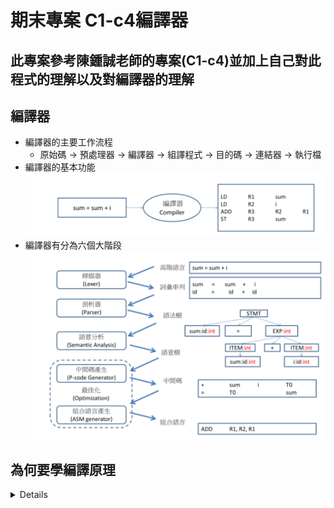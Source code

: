 # 期末專案 C1-c4編譯器
## 此專案參考陳鍾誠老師的專案(C1-c4)並加上自己對此程式的理解以及對編譯器的理解
## 編譯器
* 編譯器的主要工作流程
    * 原始碼 → 預處理器 → 編譯器 → 組譯程式 → 目的碼 → 連結器 → 執行檔
* 編譯器的基本功能
![picture](https://github.com/www-abcdefg/sp109b/blob/main/pic/%E5%9F%BA%E6%9C%AC%E5%8A%9F%E8%83%BD.png)
* 編譯器有分為六個大階段
![picture](https://github.com/www-abcdefg/sp109b/blob/main/pic/%E5%85%AD%E5%A4%A7%E6%AD%A5%E9%A9%9F.png)
## 為何要學編譯原理
<details>
* 學會編譯原理，就能寫出更加高效的程式碼。
<details>
## 編譯器的編寫分為 3 個步驟
* 詞法分析器，用於將字串轉化成內部的表示結構。
* 語法分析器，將詞法分析得到的標記流生成一棵語法樹。
* 目的碼的生成，將語法樹轉化成目的碼。
## 編譯器的框架
```
next() 用於詞法分析，獲取下一個標記，它將自動忽略空白字元。
program() 語法分析的入口，分析整個 C 語言程式。
expression(level) 用於解析一個表示式。
eval() 虛擬機器的入口，用於解釋目的碼。
```
## 編譯器主要關注內容
* 程式碼段、資料段以及處理函式呼叫相關的資料。
* 因為我們的編譯器並不支援初始化變數，因此我們不需要未初始化資料段。
* 理論上我們的虛擬器需要維護自己的堆用於記憶體分配，但實際實現上較為複雜且與編譯無關，故我們引入一個指令MSET，使我們能直接使用編譯器中的記憶體。
* int型程式碼段中存放如指標/記憶體地址的資料，應該作為無符號，char * 型 資料段由於只存放字串。
* 在main函式中加入初始化程式碼，為其分配記憶體。
## 暫存器
* PC 程式計數器，它存放的是一個記憶體地址，該地址中存放著 下一條 要執行的計算機指令。
    * main 函式中加入初始化程式碼，注意的是PC在初始應指向目的碼中的main函式
* SP 指標暫存器，永遠指向當前的棧頂。注意的是由於棧(處理函式呼叫相關的資料)是位於高地址並向低地址增長的，所以入棧時 SP 的值減小。
* BP 基址指標。也是用於指向棧的某些位置，在呼叫函式時會使用到它。
* AX 通用暫存器，我們的虛擬機器中，它用於存放一條指令執行後的結果。
## 指令集
* CPU 能識別的命令的集合
## MOV
* 將資料放進暫存器或記憶體地址
*  MOV 指令有兩個引數
    * 源地址和目標地址：MOV dest, source 
* MOV 指令拆分成 5 個指令
    * IMM num 將 num 放入暫存器 ax 中。
    * LC 將對應地址中的"字元"載入 ax 中，要求 ax 中存放地址。
    * LI 將對應地址中的"整數"載入 ax 中，要求 ax 中存放地址。
    * SC 將 ax 中的資料作為字元存放入地址中，要求棧頂存放地址。
    * SI 將 ax 中的資料作為整數存放入地址中，要求棧頂存放地址。
* *sp++ 的作用是退棧，相當於 POP 操作。
## 為什麼 SI/SC 指令中，地址存放在棧中，而 LI/LC 中，地址存放在ax 中？
* 預設計算的結果是存放在 ax 中的，而地址通常是需要通過計算獲得，所以執行 LI/LC 時直接從 ax 取值會更高效。
* PUSH 指令只能將 ax 的值放到棧上，而不能以值作為引數。
## JMP
* JMP addr 是跳轉指令，無條件地將當前的 PC 暫存器設定為指定的 addr
    * pc 暫存器指向的是 下一條 指令。所以此時它存放的是 JMP 指令的引數。
## JZ/JNZ
* 判斷相關的指令，即結果（ax）為零或不為零情況下的跳轉。
## 子函式呼叫
* 引入的命令有 CALL, ENT, ADJ 及LEV。
    * CALL 的作用是跳轉到地址為 <addr> 的子函式，RET 則用於從子函式中返回。
        * 為什麼不能直接使用 JMP 指令呢?
            * 當我們從子函式中返回時，程式需要回到跳轉之前的地方繼續執行，這就需要事先將這個位置資訊儲存起來。
            * 子函式要返回時，就需要獲取並恢復這個資訊。因此實際中我們將 PC 儲存在棧中。
    * 用 LEV 指令來代替RET
* C 語言的呼叫標準
    * 由呼叫者將引數入棧。
    * 呼叫結束時，由呼叫者將引數出棧。
    * 引數逆序入棧。
## 詞法分析器
* 用於對源碼字符串做預處理，以減少語法分析器的複雜程度。
* 詞法分析器以源碼字符串為輸入，輸出為標記流（token stream）
    * 每个標記通常包括： (token, token value) 即標記本身和標記的值
        * ex :源代碼中若包含一個數字 '998' 則詞法分析器將輸出 (Number, 998)，即（數字，998）
* 詞法分析器與編譯器的差別
    * 編譯器是以標記流為輸入，輸出匯編代碼，而詞法分析器則是以源碼字符串為輸入，輸出為標記流。
* while 循環的作用就是跳過些我們不識別的字符，我們同時還用它來處理空白字符
* 換行符
    * 每次遇到換行符，我们需要將當前的行號加一
## 編寫語法分析器(兩種方法)
* 自頂向下
    * 自頂向下是從起始非終結符開始，不斷地對非終結符進行分解，直到匹配輸入的終結符，又稱遞迴下降。
* 自底自上
    * 自底向上是不斷地將終結符進行合併，直到合併成起始的非終結符。
        * 尖括號 <> 括起來的就稱作 非終結符 ，因為它們可以用 ::= 右側的式子代替
        * 沒有出現在::=左邊的就稱作 終結符 ，一般終結符對應於詞法分析器輸出的標記。
## 語法分析
* 變數定義
    * 向前看標記
        *  if (token == xxx) 語句就是用來向前檢視標記以確定使用哪一個產生式 ex:遇到 enum 我們就知道是需要解析列舉型別
* 函式定義
* 語句
```
1.if (...) <statement> [else <statement>]
if的作用是跳轉，跟據條件表示式決定跳轉的位置
2.while (...) <statement>
3.{ <statement> }
4.return xxx;
return 唯一特殊的地方是：一旦遇到了 return ，則意味著函式要退出，所以需要生成彙編程式碼 LEV 來表示退出。
5.<empty statement>;
6.expression;
```
expression; 
* 表示式
    * 編譯器的最後一部分，也是將各種語言要素的組合
    * 表示式須解決問題
        * 運算子的優先順序問題
        * 如何將表示式編譯成目的碼
    * 一元運算子
        * 一元運算子的優先順序總是高於多元運算子
    * 常量
        * p="first line" "second line"; 跨行的字串拼接，它相當於 p="first linesecond line";
    * 變數與函式呼叫
        * 如果變數的值與函式的呼叫都是以 Id 標記開頭的，就將它們放在一起處理。
## C4編譯器介紹 
* C4 是一個小型 C 語言編譯器，它具備完整的詞法分析、語法分析、簡單的語義檢查、代碼生成、運行時環境（即虛擬機）。
* 它與常見的C編譯器不同的地方在於，它把C語言源程序編譯成字節碼（bytecode），然後在一個精簡的虛擬機中解釋執行。
## C4語法介紹 
* [C4 編譯器的語法](https://gitlab.com/ccc109/sp/-/blob/master/C1-c4/C4%E7%B7%A8%E8%AD%AF%E5%99%A8%E7%9A%84%E8%AA%9E%E6%B3%95.md)
* C4 只支援《自我編譯》的那些語法，並非支援完整的 C 語言語法。
## 支援的語法
項目 | 語法
-----|-------------------
判斷 | if ... else
迴圈 | while (...)
區塊 | {...}
函數呼叫 | f()
函數定義 | int f(....)
傳回值 | return 
陣列存取 | a[i] 
數學運算 | +-*/%, ++, --, +=, -=, *=, /=, %=
位元運算 | &|^~
邏輯運算 |  ! && || 
列舉 | enum ...
運算式 | (a*3+5)/b 
指定 | x = (a*3+5)/b
取得大小 | sizeof
強制轉型 | (int*) ptr; (char) a;
基本型態 | int, char
指標 | *ptr 
遞迴 | int f(n) { ... return f(n-1) + f(n-2); }
陣列存取 | a[i]
## 沒有支援的語法
項目 | 語法
-----|-------------------
結構 | struct
設定初值 | int a=3; int arr = {1,2,3}
巨集 | #define LEN 100
宣告陣列 | int a[10];
## 忽略的語法
對於引入標頭檔， C4 會忽略這些指令，但是預設已經引入了像 printf 之類的函式庫。
項目 | 語法
-----|-------------------
引入標頭檔 | #include <stdio.h>
## C4 code
* c4.c
    * 以下為我對此編譯器的看法
    * [老師code](https://gitlab.com/ccc109/sp/-/blob/master/C1-c4/c4.c)
    * [我對此code的看法](https://github.com/www-abcdefg/sp109b/blob/main/%E6%9C%9F%E6%9C%AB/C1-c4/c4.c)
```
#include <stdio.h>
#include <stdlib.h>
#include <memory.h>
#include <unistd.h>
#include <fcntl.h>
//此處引入標頭檔 C4會自動忽略並轉為類似printf等類函式庫

char *p, *lp, // 當前源代碼位置 (*:指標 p: 目前原始碼指標, lp: 上一行原始碼指標)
     *data;   // 資料段機器碼指標

int *e, *le,  // 發出代碼目前位置 (e: 目前機器碼指標, le: 上一行機器碼指標)
    *id,      // 目前解析出來的標識名稱(符) (id: 目前的 id)
    *sym,     // 簡單的標識列表 (符號表)
    tk,       // 當前標記(目前 token)
    ival,     // 當前標記值 (目前的 token 值)
    ty,       // 當前表示式型態 (目前的運算式型態)
    loc,      // 區域變數位移 (區域變數的位移)
    line,     // 目前行號 (目前行號)
    src,      // 印出原始碼和程序標誌 (印出原始碼)
    debug;    // 印出執行指令 (印出執行指令 -- 除錯模式)

// tokens and classes (運算符最後並按優先順序排列) (按優先權順序排列)
enum { // token(標記) : 0-127 直接用該字母表達， 128 以後用代號。
  Num = 128, Fun, Sys, Glo, Loc, Id,
  Char, Else, Enum, If, Int, Return, Sizeof, While,
  Assign, Cond, Lor, Lan, Or, Xor, And, Eq, Ne, Lt, Gt, Le, Ge, Shl, Shr, Add, Sub, Mul, Div, Mod, Inc, Dec, Brak
};

// opcodes (機器碼的 op)
// LEA : load local address 載入區域變數 
// IMM : load global address or immediate 載入全域變數或立即值 
// JMP : jump               躍躍指令  
// JSR : jump to subroutine 跳到副程式 
// BZ  : branch if zero     if (a==0) goto m[pc] 
// BNZ : branch if not zero if (a!=0) goto m[pc]   
// ENT : enter subroutine   進入副程式 
// ADJ : stack adjust       調整堆疊
// LEV : leave subroutine   離開副程式 
// LI  : load int           載入整數
// LC  : load char          載入字元 
// SI  : store int          儲存整數
// SC  : store char         儲存字元  
// PSH : push               推入堆疊   
// OR  : a = a OR pop       OR(|) pop 代表從堆疊中取出一個元素 
// XOR : a = a XOR pop      XOR(^)
// AND : a = a AND pop      AND(&)
// EQ : a = a EQ pop        EQ(==)
// NE : a = a NE pop        NE(!=)
// LT : a = a LT pop        LT(<)
// GT : a = a GT pop        GT(>)
// LE : a = a LE pop        LE(<=)
// GE : a = a GE pop        GE(>=)  
// SHL : a = a SHL pop      SHL(<<)
// SHR : a = a SHR pop      SHR(>>) 
// ADD : a = a ADD pop      ADD(+)
// SUB : a = a SUB pop      SUB(-)
// MUL : a = a MUL pop      MUL(*)
// DIV : a = a DIV pop      DIV(/)
// MOD : a = a MOD pop      MOD(%)
// EXIT : 終止離開 
enum { LEA ,IMM ,JMP ,JSR ,BZ  ,BNZ ,ENT ,ADJ ,LEV ,LI  ,LC  ,SI  ,SC  ,PSH ,
       OR  ,XOR ,AND ,EQ  ,NE  ,LT  ,GT  ,LE  ,GE  ,SHL ,SHR ,ADD ,SUB ,MUL ,DIV ,MOD ,
       OPEN,READ,CLOS,PRTF,MALC,FREE,MSET,MCMP,EXIT };

// types (支援型態，只有 int, char, pointer)
enum { CHAR, INT, PTR };

// 因為沒有 struct，所以使用 offset 代替，例如 id[Tk] 代表 id.Tk (token), id[Hash] 代表 id.Hash, id[Name] 代表 id.Name, .....
// 標識符位移 (since we can't create an ident struct)
enum { Tk, Hash, Name, Class, Type, Val, HClass, HType, HVal, Idsz }; // HClass, HType, HVal 是暫存的備份

void next() // 詞彙解析 lexer
{
  char *pp;  // 用循環來忽略空白字符,不過不能被詞法分析器識別的字符都被認為是空白字符

  while (tk = *p) {
    ++p;
    if (tk == '\n') { // 換行
      if (src) {
        printf("%d: %.*s", line, p - lp, lp); // 印出該行 行號目前位置 上一行源代碼指標
        lp = p; // lp = p = 新一行的原始碼開頭
        while (le < e) { //  當上一行機器碼指標小於目前機器碼指標時 印出上一行的所有目的碼
          printf("%8.4s", &"LEA ,IMM ,JMP ,JSR ,BZ  ,BNZ ,ENT ,ADJ ,LEV ,LI  ,LC  ,SI  ,SC  ,PSH ,"
                           "OR  ,XOR ,AND ,EQ  ,NE  ,LT  ,GT  ,LE  ,GE  ,SHL ,SHR ,ADD ,SUB ,MUL ,DIV ,MOD ,"
                           "OPEN,READ,CLOS,PRTF,MALC,FREE,MSET,MCMP,EXIT,"[*++le * 5]);
          if (*le <= ADJ) printf(" %d\n", *++le); else printf("\n"); // LEA ,IMM ,JMP ,JSR ,BZ  ,BNZ ,ENT ,ADJ 有一個參數。
        }// 假如上一行機器碼指標小於等於調整堆疊 
      }
      ++line;
    }
    else if (tk == '#') { // 取得 #include <stdio.h> 引入標頭檔這類的一整行
      while (*p != 0 && *p != '\n') ++p;//當目前原始碼指標不等於零and不為空值
    }
    else if ((tk >= 'a' && tk <= 'z') || (tk >= 'A' && tk <= 'Z') || tk == '_') { // 取得變數名稱
      pp = p - 1;//因为有++p,pp回退一个字符,pp指向 [这个符號] 的首字母
      while ((*p >= 'a' && *p <= 'z') || (*p >= 'A' && *p <= 'Z') || (*p >= '0' && *p <= '9') || *p == '_')//目前原始碼指標(大於等於a and 小於等於z)or(大於等於A and 小於等於Z)or(大於等於0 and 小於等於9)or為空值
        tk = tk * 147 + *p++;  // 計算雜湊值
      tk = (tk << 6) + (p - pp); // 符號表的雜湊位址 ??
      id = sym;//  目前解析出來的名稱=列表
      while (id[Tk]) { // 檢查是否碰撞 ?
        if (tk == id[Hash] && !memcmp((char *)id[Name], pp, p - pp)) { tk = id[Tk]; return; } // 沒碰撞就傳回   tokenmemcmp(const void *str1, const void *str2, size_t n)) str1、str2 -- 這就是指針的內存塊。 n -- 這是要比較的字節數。
        id = id + Idsz; // 碰撞，前進到下一格。
      }
      id[Name] = (int)pp; // id.Name = ptr(變數名稱)
      id[Hash] = tk; // id.Hash = 雜湊值
      tk = id[Tk] = Id; // token = id.Tk = Id  token 類型為 identifier
      return;
    }
    else if (tk >= '0' && tk <= '9') { // 取得數字串
      if (ival = tk - '0') { while (*p >= '0' && *p <= '9') ival = ival * 10 + *p++ - '0'; } // 十進位
      else if (*p == 'x' || *p == 'X') { // 十六進位  「x」則代表十六進位（就如「O」代表八進位)
        while ((tk = *++p) && ((tk >= '0' && tk <= '9') || (tk >= 'a' && tk <= 'f') || (tk >= 'A' && tk <= 'F'))) // 16 進位
          ival = ival * 16 + (tk & 15) + (tk >= 'A' ? 9 : 0);
      }
      else { while (*p >= '0' && *p <= '7') ival = ival * 8 + *p++ - '0'; } // 八進位
      tk = Num; // token = Number
      return;
    }
    else if (tk == '/') {
      if (*p == '/') { // 註解
        ++p;
        while (*p != 0 && *p != '\n') ++p; // 略過註解
      }
      else { // 除法
        tk = Div;//當前標記為除
        return;
      }
    }
    else if (tk == '\'' || tk == '"') { // 字元或字串
      pp = data;//等於資料段
      while (*p != 0 && *p != tk) {//直到找到匹配的引號為止
        if ((ival = *p++) == '\\') {
          if ((ival = *p++) == 'n') ival = '\n'; // 處理 \n 的特殊情況('\n' 认为是'\n' 其他直接忽略'\')
        }
        if (tk == '"') *data++ = ival; // 把字串塞到資料段裏(如果是"則視為字符串，向資料段輸入字符)
      }
      ++p;
      if (tk == '"') ival = (int)pp; else tk = Num; // (若是字串) ? (ival = 字串 (在資料段中的) 指標) : (字元值) 
      //雙引號(")則ival指向data中字符串开始,單引號則視為数字
      return;
    } // 以下為運算元 =+-!<>|&^%*[?~, ++, --, !=, <=, >=, ||, &&, ~  ;{}()],:
    else if (tk == '=') { if (*p == '=') { ++p; tk = Eq; } else tk = Assign; return; }//等於,賦值
    else if (tk == '+') { if (*p == '+') { ++p; tk = Inc; } else tk = Add; return; }//加
    else if (tk == '-') { if (*p == '-') { ++p; tk = Dec; } else tk = Sub; return; }//減
    else if (tk == '!') { if (*p == '=') { ++p; tk = Ne; } return; }//不等於
    else if (tk == '<') { if (*p == '=') { ++p; tk = Le; } else if (*p == '<') { ++p; tk = Shl; } else tk = Lt; return; }//< ， <= ，<<
    else if (tk == '>') { if (*p == '=') { ++p; tk = Ge; } else if (*p == '>') { ++p; tk = Shr; } else tk = Gt; return; }//> ， >= ，>>
    else if (tk == '|') { if (*p == '|') { ++p; tk = Lor; } else tk = Or; return; }//或 
    else if (tk == '&') { if (*p == '&') { ++p; tk = Lan; } else tk = And; return; }//和
    else if (tk == '^') { tk = Xor; return; }
    else if (tk == '%') { tk = Mod; return; }
    else if (tk == '*') { tk = Mul; return; }
    else if (tk == '[') { tk = Brak; return; }
    else if (tk == '?') { tk = Cond; return; }
    else if (tk == '~' || tk == ';' || tk == '{' || tk == '}' || tk == '(' || tk == ')' || tk == ']' || tk == ',' || tk == ':') return;
  }
}

void expr(int lev) // 表示式分析(運算式) expression, 其中 lev 代表優先等級
{
  int t, *d;

  if (!tk) { printf("%d: unexpected eof in expression\n", line); exit(-1); } // EOF
  else if (tk == Num) { *++e = IMM; *++e = ival; next(); ty = INT; } // 取數為表達示數值
  else if (tk == '"') { // 字串
    *++e = IMM; *++e = ival; next();
    while (tk == '"') next();
    data = (char *)((int)data + sizeof(int) & -sizeof(int)); ty = PTR; // 用 int 為大小對齊 ??
  }
  else if (tk == Sizeof) { // 處理 sizeof(type) ，其中 type 可能為 char, int 或 ptr
    next(); if (tk == '(') next(); else { printf("%d: open paren expected in sizeof\n", line); exit(-1); }
    ty = INT; if (tk == Int) next(); else if (tk == Char) { next(); ty = CHAR; }
    while (tk == Mul) { next(); ty = ty + PTR; }//多级指標,每多一级加PTR
    if (tk == ')') next(); else { printf("%d: close paren expected in sizeof\n", line); exit(-1); }
    *++e = IMM; *++e = (ty == CHAR) ? sizeof(char) : sizeof(int);//除了char是一字節,int和多级指標都是int大小
    ty = INT;
  }
  else if (tk == Id) { // 處理 id ...
    d = id; next();
    if (tk == '(') { // id (args) ，這是 call
      next();
      t = 0;//形式参數
      while (tk != ')') { expr(Assign); *++e = PSH; ++t; if (tk == ',') next(); } // 推入 arg 計算形式参数的值且傳參數
      next();
      // d[Class] 可能為 Num = 128, Fun, Sys, Glo, Loc, ...
      if (d[Class] == Sys) *++e = d[Val]; // token 是系統呼叫 ???
      else if (d[Class] == Fun) { *++e = JSR; *++e = d[Val]; } // token 是自訂函數，用 JSR : jump to subroutine 指令呼叫
      else { printf("%d: bad function call\n", line); exit(-1); }
      if (t) { *++e = ADJ; *++e = t; } // 有參數，要調整堆疊  (ADJ : stack adjust)
      ty = d[Type];//函數返回值
    }
    else if (d[Class] == Num) { *++e = IMM; *++e = d[Val]; ty = INT; } // 該 id 是數值
    else {//變量先取地址然後再LC/LI(字元，整數載入ax)
      if (d[Class] == Loc) { *++e = LEA; *++e = loc - d[Val]; } // 該 id 是區域變數，載入區域變數 (LEA : load local address)區域變數位移
      else if (d[Class] == Glo) { *++e = IMM; *++e = d[Val]; }  // 該 id 是全域變數，載入該全域變數 (IMM : load global address or immediate 載入全域變數或立即值)全域變數位移
      else { printf("%d: undefined variable\n", line); exit(-1); }
      *++e = ((ty = d[Type]) == CHAR) ? LC : LI; // LI  : load int, LC  : load char
    }
  }
  else if (tk == '(') { // (E) : 有括號的運算式 ...
    next();
    if (tk == Int || tk == Char) {//強制類型轉換
      t = (tk == Int) ? INT : CHAR; next();
      while (tk == Mul) { next(); t = t + PTR; }
      if (tk == ')') next(); else { printf("%d: bad cast\n", line); exit(-1); }
      expr(Inc); // 處理 ++, -- 的情況 (優先級)
      ty = t;
    }
    else {//一般語法括號
      expr(Assign); // 處理 (E) 中的 E      (E 運算式必須能處理 (t=x) op y 的情況，所以用 expr(Assign))
      if (tk == ')') next(); else { printf("%d: close paren expected\n", line); exit(-1); }
    }
  }
  else if (tk == Mul) { // * 乘法
    next(); expr(Inc);//高優先级
    if (ty > INT) ty = ty - PTR; else { printf("%d: bad dereference\n", line); exit(-1); }
    *++e = (ty == CHAR) ? LC : LI;
  }
  else if (tk == And) { // & AND 取得地址
    next(); expr(Inc);
    if (*e == LC || *e == LI) --e; else { printf("%d: bad address-of\n", line); exit(-1); }//token為變量時都是先取地址再LI/LC,所以 e就變成了取地址到a
    ty = ty + PTR;
  }
  else if (tk == '!') { next(); expr(Inc); *++e = PSH; *++e = IMM; *++e = 0; *++e = EQ; ty = INT; } // NOT !x等於 x==0
  else if (tk == '~') { next(); expr(Inc); *++e = PSH; *++e = IMM; *++e = -1; *++e = XOR; ty = INT; } // Logical NOT ~x等於 x ^ -1
  else if (tk == Add) { next(); expr(Inc); ty = INT; }
  else if (tk == Sub) {
    next(); *++e = IMM;
    if (tk == Num) { *++e = -ival; next(); } else { *++e = -1; *++e = PSH; expr(Inc); *++e = MUL; } // -Num or -E 乘以-1
    ty = INT;
  }
  else if (tk == Inc || tk == Dec) { // ++ or --  處理++x,--x//x--,x++在後面處理
    t = tk; next(); expr(Inc); //處理++x,--x
    if (*e == LC) { *e = PSH; *++e = LC; }//下面SC/SI用到,再取數
    else if (*e == LI) { *e = PSH; *++e = LI; }
    else { printf("%d: bad lvalue in pre-increment\n", line); exit(-1); }
    *++e = PSH;//將數值放入棧
    *++e = IMM; *++e = (ty > PTR) ? sizeof(int) : sizeof(char);//指標則加减一字,否則加減1
    *++e = (t == Inc) ? ADD : SUB;//運算
    *++e = (ty == CHAR) ? SC : SI;//存回變量
  }
  else { printf("%d: bad expression\n", line); exit(-1); }
  // 參考: https://en.wikipedia.org/wiki/Operator-precedence_parser, https://www.cnblogs.com/rubylouvre/archive/2012/09/08/2657682.html https://web.archive.org/web/20151223215421/http://hall.org.ua/halls/wizzard/pdf/Vaughan.Pratt.TDOP.pdf
  //tk為ASCII碼的都不会超過Num=128
  while (tk >= lev) { // "precedence climbing" or "Top Down Operator Precedence" method(優先爬升或自上而下的運算符優先級”方法)
    t = ty;//ty在遞迴過程中可能會被改變,所以備份當前處裡的表示式
    if (tk == Assign) {//賦值
      next();
      if (*e == LC || *e == LI) *e = PSH; else { printf("%d: bad lvalue in assignment\n", line); exit(-1); }//左邊被tk=Id中變量部分處理過,將地址傳入棧中
      expr(Assign); *++e = ((ty = t) == CHAR) ? SC : SI;//取得右值expr的值,作為a=expr的结果
    }
    else if (tk == Cond) {
      next();
      *++e = BZ; d = ++e;
      expr(Assign);
      if (tk == ':') next(); else { printf("%d: conditional missing colon\n", line); exit(-1); }
      *d = (int)(e + 3); *++e = JMP; d = ++e;
      expr(Cond);
      *d = (int)(e + 1);
    }
    else if (tk == Lor) { next(); *++e = BNZ; d = ++e; expr(Lan); *d = (int)(e + 1); ty = INT; }//短路,邏輯Or運算符左左邊true則表示式為true,不用計算運算符右側的值
    else if (tk == Lan) { next(); *++e = BZ;  d = ++e; expr(Or);  *d = (int)(e + 1); ty = INT; }//短路,邏輯And
    else if (tk == Or)  { next(); *++e = PSH; expr(Xor); *++e = OR;  ty = INT; }//將當前值Push,計算運算符右边值,再與當前值(在棧中)做運算;
    else if (tk == Xor) { next(); *++e = PSH; expr(And); *++e = XOR; ty = INT; }//expr中lev指明遞迴函数中最结合性不得低於哪一个運算符
    else if (tk == And) { next(); *++e = PSH; expr(Eq);  *++e = AND; ty = INT; }
    else if (tk == Eq)  { next(); *++e = PSH; expr(Lt);  *++e = EQ;  ty = INT; }
    else if (tk == Ne)  { next(); *++e = PSH; expr(Lt);  *++e = NE;  ty = INT; }
    else if (tk == Lt)  { next(); *++e = PSH; expr(Shl); *++e = LT;  ty = INT; }
    else if (tk == Gt)  { next(); *++e = PSH; expr(Shl); *++e = GT;  ty = INT; }
    else if (tk == Le)  { next(); *++e = PSH; expr(Shl); *++e = LE;  ty = INT; }
    else if (tk == Ge)  { next(); *++e = PSH; expr(Shl); *++e = GE;  ty = INT; }
    else if (tk == Shl) { next(); *++e = PSH; expr(Add); *++e = SHL; ty = INT; }
    else if (tk == Shr) { next(); *++e = PSH; expr(Add); *++e = SHR; ty = INT; }
    else if (tk == Add) {
      next(); *++e = PSH; expr(Mul);
      if ((ty = t) > PTR) { *++e = PSH; *++e = IMM; *++e = sizeof(int); *++e = MUL;  }//處理指標
      *++e = ADD;
    }
    else if (tk == Sub) {
      next(); *++e = PSH; expr(Mul);
      if (t > PTR && t == ty) { *++e = SUB; *++e = PSH; *++e = IMM; *++e = sizeof(int); *++e = DIV; ty = INT; }//指標相減
      else if ((ty = t) > PTR) { *++e = PSH; *++e = IMM; *++e = sizeof(int); *++e = MUL; *++e = SUB; }//指標減數值
      else *++e = SUB;
    }
    else if (tk == Mul) { next(); *++e = PSH; expr(Inc); *++e = MUL; ty = INT; }
    else if (tk == Div) { next(); *++e = PSH; expr(Inc); *++e = DIV; ty = INT; }
    else if (tk == Mod) { next(); *++e = PSH; expr(Inc); *++e = MOD; ty = INT; }
    else if (tk == Inc || tk == Dec) {//处理x++,x--
      if (*e == LC) { *e = PSH; *++e = LC; }
      else if (*e == LI) { *e = PSH; *++e = LI; }
      else { printf("%d: bad lvalue in post-increment\n", line); exit(-1); }
      *++e = PSH; *++e = IMM; *++e = (ty > PTR) ? sizeof(int) : sizeof(char);
      *++e = (tk == Inc) ? ADD : SUB;//先自增/自減
      *++e = (ty == CHAR) ? SC : SI;//存到内存里
      *++e = PSH; *++e = IMM; *++e = (ty > PTR) ? sizeof(int) : sizeof(char);
      *++e = (tk == Inc) ? SUB : ADD;//再相反操作,保證後自增/自減不影響這次表示式的求值
      next();
    }
    else if (tk == Brak) {//數組下標
      next(); *++e = PSH; expr(Assign);//保存數組指標, 計算下標
      if (tk == ']') next(); else { printf("%d: close bracket expected\n", line); exit(-1); }
      if (t > PTR) { *++e = PSH; *++e = IMM; *++e = sizeof(int); *++e = MUL;  }//t==PTR時是Char,Char = 0
      else if (t < PTR) { printf("%d: pointer type expected\n", line); exit(-1); }
      *++e = ADD;
      *++e = ((ty = t - PTR) == CHAR) ? LC : LI;
    }
    else { printf("%d: compiler error tk=%d\n", line, tk); exit(-1); }
  }
}

void stmt() // 陳述 statement
{
  int *a, *b;

  if (tk == If) { // if 語句
    next();
    if (tk == '(') next(); else { printf("%d: open paren expected\n", line); exit(-1); }
    expr(Assign);
    if (tk == ')') next(); else { printf("%d: close paren expected\n", line); exit(-1); }
    *++e = BZ; b = ++e;
    stmt();//繼續分析
    if (tk == Else) { // else 語句
      *b = (int)(e + 3);//e + 3 位置是else 起始位置
       *++e = JMP;// if 語句 else 之前插入 JMP 跳過Else 部分
        b = ++e;//JMP 的目標
      next();
      stmt();//分析else
    }
    *b = (int)(e + 1);//if 語句结束,無論是if BZ 轉跳目標還是 else 之前的JMP跳的目標
  }
  else if (tk == While) { // while 語句 (循環)
    next();
    a = e + 1;//循環開始的地址
    if (tk == '(') next(); else { printf("%d: open paren expected\n", line); exit(-1); }
    expr(Assign);
    if (tk == ')') next(); else { printf("%d: close paren expected\n", line); exit(-1); }
    *++e = BZ; b = ++e;// b = While 語句結束後的地址
    stmt();//處理While 語句
    *++e = JMP; *++e = (int)a;//無條件轉跳到While語句开始(包函循環條件的代碼),實現循環
    *b = (int)(e + 1);//BZ轉跳目標(循環结束)
  }
  else if (tk == Return) { // return 語句
    next();
    if (tk != ';') expr(Assign);//計算返回值
    *++e = LEV;
    if (tk == ';') next(); else { printf("%d: semicolon expected\n", line); exit(-1); }
  }
  else if (tk == '{') { // 區塊 {...} 複合語句
    next();
    while (tk != '}') stmt();
    next();
  }
  else if (tk == ';') { // ; 空陳述
    next();
  }
  else { // 指定 assign
    expr(Assign);//一般的語句視為賦值語句 或者 表示式
    if (tk == ';') next(); else { printf("%d: semicolon expected\n", line); exit(-1); }
  }
}

int prog() { // 編譯整個程式 Program
  int bt, i;
  line = 1;
  next();
  while (tk) {
    bt = INT; // basetype
    if (tk == Int) next();//已經有bt == INT
    else if (tk == Char) { next(); bt = CHAR; }//char 變量
    else if (tk == Enum) { // enum Id? {... 列舉
      next();
      if (tk != '{') next(); // 略過 Id
      if (tk == '{') {
        next();
        i = 0; // 紀錄 enum 的目前值 默認重0開始
        while (tk != '}') {
          if (tk != Id) { printf("%d: bad enum identifier %d\n", line, tk); return -1; }
          next();
          if (tk == Assign) { // 有 Id=Num 的情況 賦值語句
            next();
            if (tk != Num) { printf("%d: bad enum initializer\n", line); return -1; }
            i = ival;
            next();
          } //id 已經由 next 函數處理過
          id[Class] = Num; id[Type] = INT; id[Val] = i++;
          if (tk == ',') next();
        }
        next();
      }
    }//Enum 處理玩tk == ';', 略過下面
    while (tk != ';' && tk != '}') { // 掃描直到區塊結束
      ty = bt;
      while (tk == Mul) { next(); ty = ty + PTR; }// tk == Mul 表示已*開頭,為指標類型,類型加PTR表示何整類型的指標
      if (tk != Id) { printf("%d: bad global declaration\n", line); return -1; }
      if (id[Class]) { printf("%d: duplicate global definition\n", line); return -1; } // id.Class 已經存在，重複宣告了！
      next();
      id[Type] = ty;//賦值類型
      if (tk == '(') { // function 函數定義 ex: int f( ...
        id[Class] = Fun;
        id[Val] = (int)(e + 1);
        next(); i = 0;
        while (tk != ')') { // 掃描參數直到 ...)
          ty = INT;
          if (tk == Int) next();
          else if (tk == Char) { next(); ty = CHAR; }
          while (tk == Mul) { next(); ty = ty + PTR; }
          if (tk != Id) { printf("%d: bad parameter declaration\n", line); return -1; }
          if (id[Class] == Loc) { printf("%d: duplicate parameter definition\n", line); return -1; } // 這裡的 id 會指向 hash 搜尋過的 symTable 裏的那個 (在 next 裏處理的)，所以若是該 id 已經是 Local，那麼就重複了！
          // 把 id.Class, id.Type, id.Val 暫存到 id.HClass, id.HType, id.Hval ，因為 Local 優先於 Global
          id[HClass] = id[Class]; id[Class] = Loc;
          id[HType]  = id[Type];  id[Type] = ty;
          id[HVal]   = id[Val];   id[Val] = i++;//區域變量編號
          next();
          if (tk == ',') next();
        }
        next();
        if (tk != '{') { printf("%d: bad function definition\n", line); return -1; } // BODY 開始 {...
        loc = ++i;//區域變量偏移值
        next();
        while (tk == Int || tk == Char) { // 宣告 函數內變量
          bt = (tk == Int) ? INT : CHAR;
          next();
          while (tk != ';') {
            ty = bt;
            while (tk == Mul) { next(); ty = ty + PTR; }//處理指標
            if (tk != Id) { printf("%d: bad local declaration\n", line); return -1; }
            if (id[Class] == Loc) { printf("%d: duplicate local definition\n", line); return -1; }//備份符號訊息
            // 把 id.Class, id.Type, id.Val 暫存到 id.HClass, id.HType, id.Hval ，因為 Local 優先於 Global
            id[HClass] = id[Class]; id[Class] = Loc;
            id[HType]  = id[Type];  id[Type] = ty;
            id[HVal]   = id[Val];   id[Val] = ++i;//儲存變量偏移值
            next();
            if (tk == ',') next();
          }
          next();
        }
        *++e = ENT; *++e = i - loc;//函數區域變量數目
        while (tk != '}') stmt();//語法分析
        *++e = LEV;//函數返回
        id = sym; // unwind symbol table locals (把被區域變數隱藏掉的那些 Local id 還原，恢復全域變數的符號定義)
        while (id[Tk]) {//恢復符號訊息
          if (id[Class] == Loc) {
            id[Class] = id[HClass];
            id[Type] = id[HType];
            id[Val] = id[HVal];
          }
          id = id + Idsz;
        }
      }
      else {
        id[Class] = Glo;//全域變量
        id[Val] = (int)data;//全域變量在資料段分配內存
        data = data + sizeof(int);
      }
      if (tk == ',') next();
    }
    next();
  }
  return 0;
}

int run(int *pc, int *bp, int *sp) { // 虛擬機 => pc: 程式計數器, sp: 堆疊暫存器, bp: 框架暫存器
  int a, cycle; // a: 累積器, cycle: 執行指令數
  int i, *t;    // i: instruction, t:temps

  cycle = 0;
  while (1) {
    i = *pc++; ++cycle;
    if (debug) {
      printf("%d> %.4s", cycle,
        &"LEA ,IMM ,JMP ,JSR ,BZ  ,BNZ ,ENT ,ADJ ,LEV ,LI  ,LC  ,SI  ,SC  ,PSH ,"
         "OR  ,XOR ,AND ,EQ  ,NE  ,LT  ,GT  ,LE  ,GE  ,SHL ,SHR ,ADD ,SUB ,MUL ,DIV ,MOD ,"
         "OPEN,READ,CLOS,PRTF,MALC,FREE,MSET,MCMP,EXIT,"[i * 5]);
      if (i <= ADJ) printf(" %d\n", *pc); else printf("\n");
    }
    if      (i == LEA) a = (int)(bp + *pc++);                             // load local address 載入區域變數
    else if (i == IMM) a = *pc++;                                         // load global address or immediate 載入全域變數或立即值
    else if (i == JMP) pc = (int *)*pc;                                   // jump               躍躍指令
    else if (i == JSR) { *--sp = (int)(pc + 1); pc = (int *)*pc; }        // jump to subroutine 跳到副程式
    else if (i == BZ)  pc = a ? pc + 1 : (int *)*pc;                      // branch if zero     if (a==0) goto m[pc]
    else if (i == BNZ) pc = a ? (int *)*pc : pc + 1;                      // branch if not zero if (a!=0) goto m[pc]
    else if (i == ENT) { *--sp = (int)bp; bp = sp; sp = sp - *pc++; }     // enter subroutine   進入副程式
    else if (i == ADJ) sp = sp + *pc++;                                   // stack adjust       調整堆疊
    else if (i == LEV) { sp = bp; bp = (int *)*sp++; pc = (int *)*sp++; } // leave subroutine   離開副程式
    else if (i == LI)  a = *(int *)a;                                     // load int           載入整數
    else if (i == LC)  a = *(char *)a;                                    // load char          載入字元
    else if (i == SI)  *(int *)*sp++ = a;                                 // store int          儲存整數
    else if (i == SC)  a = *(char *)*sp++ = a;                            // store char         儲存字元
    else if (i == PSH) *--sp = a;                                         // push               推入堆疊

    else if (i == OR)  a = *sp++ |  a; // a = a OR *sp
    else if (i == XOR) a = *sp++ ^  a; // a = a XOR *sp
    else if (i == AND) a = *sp++ &  a; // ...
    else if (i == EQ)  a = *sp++ == a;
    else if (i == NE)  a = *sp++ != a;
    else if (i == LT)  a = *sp++ <  a;
    else if (i == GT)  a = *sp++ >  a;
    else if (i == LE)  a = *sp++ <= a;
    else if (i == GE)  a = *sp++ >= a;
    else if (i == SHL) a = *sp++ << a;
    else if (i == SHR) a = *sp++ >> a;
    else if (i == ADD) a = *sp++ +  a;
    else if (i == SUB) a = *sp++ -  a;
    else if (i == MUL) a = *sp++ *  a;
    else if (i == DIV) a = *sp++ /  a;
    else if (i == MOD) a = *sp++ %  a;

    else if (i == OPEN) a = open((char *)sp[1], *sp); // 開檔
    else if (i == READ) a = read(sp[2], (char *)sp[1], *sp); // 讀檔
    else if (i == CLOS) a = close(*sp); // 關檔
    else if (i == PRTF) { t = sp + pc[1]; a = printf((char *)t[-1], t[-2], t[-3], t[-4], t[-5], t[-6]); } // printf("....", a, b, c, d, e)
    else if (i == MALC) a = (int)malloc(*sp); // 分配記憶體
    else if (i == FREE) free((void *)*sp); // 釋放記憶體
    else if (i == MSET) a = (int)memset((char *)sp[2], sp[1], *sp); // 設定記憶體
    else if (i == MCMP) a = memcmp((char *)sp[2], (char *)sp[1], *sp); // 比較記憶體
    else if (i == EXIT) { printf("exit(%d) cycle = %d\n", *sp, cycle); return *sp; } // EXIT 離開
    else { printf("unknown instruction = %d! cycle = %d\n", i, cycle); return -1; } // 錯誤處理
  }
}

int main(int argc, char **argv) // 主程式
{
  int fd, ty, poolsz, *idmain;
  int *pc, *bp, *sp;
  int i, *t;

  --argc; ++argv;
  if (argc > 0 && **argv == '-' && (*argv)[1] == 's') { src = 1; --argc; ++argv; }
  if (argc > 0 && **argv == '-' && (*argv)[1] == 'd') { debug = 1; --argc; ++argv; }
  if (argc < 1) { printf("usage: c4 [-s] [-d] file ...\n"); return -1; }

  if ((fd = open(*argv, 0)) < 0) { printf("could not open(%s)\n", *argv); return -1; }

  poolsz = 256*1024; // arbitrary size
  if (!(sym = malloc(poolsz))) { printf("could not malloc(%d) symbol area\n", poolsz); return -1; } // 符號段
  if (!(le = e = malloc(poolsz))) { printf("could not malloc(%d) text area\n", poolsz); return -1; } // 程式段
  if (!(data = malloc(poolsz))) { printf("could not malloc(%d) data area\n", poolsz); return -1; } // 資料段
  if (!(sp = malloc(poolsz))) { printf("could not malloc(%d) stack area\n", poolsz); return -1; }  // 堆疊段

  memset(sym,  0, poolsz);
  memset(e,    0, poolsz);
  memset(data, 0, poolsz);

  p = "char else enum if int return sizeof while "
      "open read close printf malloc free memset memcmp exit void main";
  i = Char; while (i <= While) { next(); id[Tk] = i++; } // add keywords to symbol table
  i = OPEN; while (i <= EXIT) { next(); id[Class] = Sys; id[Type] = INT; id[Val] = i++; } // add library to symbol table
  next(); id[Tk] = Char; // handle void type
  next(); idmain = id; // keep track of main

  if (!(lp = p = malloc(poolsz))) { printf("could not malloc(%d) source area\n", poolsz); return -1; }
  if ((i = read(fd, p, poolsz-1)) <= 0) { printf("read() returned %d\n", i); return -1; }
  p[i] = 0; // 設定程式 p 字串結束符號 \0
  close(fd);

  if (prog() == -1) return -1;

  if (!(pc = (int *)idmain[Val])) { printf("main() not defined\n"); return -1; }
  if (src) return 0;

  // setup stack
  bp = sp = (int *)((int)sp + poolsz);
  *--sp = EXIT; // call exit if main returns
  *--sp = PSH; t = sp;
  *--sp = argc;
  *--sp = (int)argv;
  *--sp = (int)t;
  return run(pc, bp, sp);
}
```

## 參考資料
* [手把手教你做一個 C 語言編譯器（0）：前言](https://www.itread01.com/content/1546074209.html)
* [手把手教你做一個 C 語言編譯器（1）：設計](https://www.itread01.com/content/1546074380.html)
* [手把手教你做一個 C 語言編譯器（2）：虛擬機器](https://www.itread01.com/content/1546071510.html)
* [手把手教你构建 C 语言编译器（3）- 词法分析器](https://lotabout.me/2015/write-a-C-interpreter-3/)
* [手把手教你做一個 C 語言編譯器（4）：遞迴下降](https://www.itread01.com/content/1546073118.html)
* [手把手教你做一個 C 語言編譯器（5）：變數定義](https://www.itread01.com/content/1546075093.html)
* [手把手教你做一個 C 語言編譯器（6）：函式定義 ](https://www.itread01.com/content/1546072214.html)
* [手把手教你做一個 C 語言編譯器（7）：語句](https://www.itread01.com/content/1545510448.html)
* [手把手教你做一個 C 語言編譯器（8）：表示式](https://www.itread01.com/content/1545510446.html)
* [手把手教你做一個 C 語言編譯器（9）：總結](https://www.itread01.com/content/1545510449.html)
* [陳鍾誠老師 sp/C1-c4](https://gitlab.com/ccc109/sp/-/tree/master/C1-c4)

